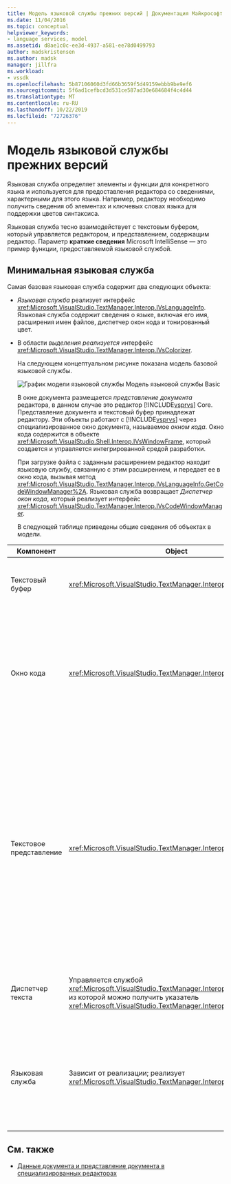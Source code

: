 ```yaml
---
title: Модель языковой службы прежних версий | Документация Майкрософт
ms.date: 11/04/2016
ms.topic: conceptual
helpviewer_keywords:
- language services, model
ms.assetid: d8ae1c0c-ee3d-4937-a581-ee78d0499793
author: madskristensen
ms.author: madsk
manager: jillfra
ms.workload:
- vssdk
ms.openlocfilehash: 5b87106060d3fd66b3659f5d49159ebbb9be9ef6
ms.sourcegitcommit: 5f6ad1cefbcd3d531ce587ad30e684684f4c4d44
ms.translationtype: MT
ms.contentlocale: ru-RU
ms.lasthandoff: 10/22/2019
ms.locfileid: "72726376"
---
```

# <a name="model-of-a-legacy-language-service"></a>Модель языковой службы прежних версий
Языковая служба определяет элементы и функции для конкретного языка и используется для предоставления редактора со сведениями, характерными для этого языка. Например, редактору необходимо получить сведения об элементах и ключевых словах языка для поддержки цветов синтаксиса.

 Языковая служба тесно взаимодействует с текстовым буфером, который управляется редактором, и представлением, содержащим редактор. Параметр **краткие сведения** Microsoft IntelliSense — это пример функции, предоставляемой языковой службой.

## <a name="a-minimal-language-service"></a>Минимальная языковая служба
 Самая базовая языковая служба содержит два следующих объекта:

- *Языковая служба* реализует интерфейс <xref:Microsoft.VisualStudio.TextManager.Interop.IVsLanguageInfo>. Языковая служба содержит сведения о языке, включая его имя, расширения имен файлов, диспетчер окон кода и тонированный цвет.

- В области *выделения реализуется* интерфейс <xref:Microsoft.VisualStudio.TextManager.Interop.IVsColorizer>.

  На следующем концептуальном рисунке показана модель базовой языковой службы.

  ![График модели языковой службы](../../extensibility/media/vslanguageservicemodel.gif "вслангуажесервицемодел") Модель языковой службы Basic

  В окне документа размещается *представление документа* редактора, в данном случае это редактор [!INCLUDE[vsprvs](../../code-quality/includes/vsprvs_md.md)] Core. Представление документа и текстовый буфер принадлежат редактору. Эти объекты работают с [!INCLUDE[vsprvs](../../code-quality/includes/vsprvs_md.md)] через специализированное окно документа, называемое *окном кода*. Окно кода содержится в объекте <xref:Microsoft.VisualStudio.Shell.Interop.IVsWindowFrame>, который создается и управляется интегрированной средой разработки.

  При загрузке файла с заданным расширением редактор находит языковую службу, связанную с этим расширением, и передает ее в окно кода, вызывая метод <xref:Microsoft.VisualStudio.TextManager.Interop.IVsLanguageInfo.GetCodeWindowManager%2A>. Языковая служба возвращает *Диспетчер окон кода*, который реализует интерфейс <xref:Microsoft.VisualStudio.TextManager.Interop.IVsCodeWindowManager>.

  В следующей таблице приведены общие сведения об объектах в модели.

| Компонент | Object | Функция |
|------------------| - | - |
| Текстовый буфер | <xref:Microsoft.VisualStudio.TextManager.Interop.VsTextBuffer> | Поток текста для чтения и записи в Юникоде. В тексте можно использовать другие кодировки. |
| Окно кода | <xref:Microsoft.VisualStudio.TextManager.Interop.VsCodeWindow> | Окно документа, содержащее одно или несколько текстовых представлений. Если [!INCLUDE[vsprvs](../../code-quality/includes/vsprvs_md.md)] находится в режиме многодокументного интерфейса (MDI), окно кода является дочерним элементом MDI. |
| Текстовое представление | <xref:Microsoft.VisualStudio.TextManager.Interop.VsTextView> | Окно, позволяющее пользователю перемещаться по тексту и просматривать его с помощью клавиатуры и мыши. Текстовое представление отображается для пользователя в виде редактора. Текстовые представления можно использовать в обычных окнах редактора, в окне вывода и в окне интерпретации. Кроме того, можно настроить одно или несколько текстовых представлений в окне кода. |
| Диспетчер текста | Управляется службой <xref:Microsoft.VisualStudio.TextManager.Interop.SVsTextManager>, из которой можно получить указатель <xref:Microsoft.VisualStudio.TextManager.Interop.IVsTextManager> | Компонент, который поддерживает общие сведения, общие для всех описанных выше компонентов. |
| Языковая служба | Зависит от реализации; реализует <xref:Microsoft.VisualStudio.TextManager.Interop.IVsLanguageInfo> | Объект, предоставляющий редактору сведения о конкретном языке, такие как выделение синтаксиса, завершение операторов и сопоставление фигурных скобок. |

## <a name="see-also"></a>См. также
- [Данные документа и представление документа в специализированных редакторах](../../extensibility/document-data-and-document-view-in-custom-editors.md)